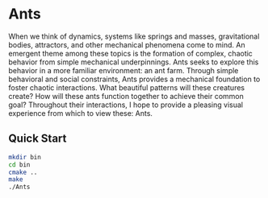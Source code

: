 # Ants

When we think of dynamics, systems like springs and masses, gravitational
bodies, attractors, and other mechanical phenomena come to mind.  An
emergent theme among these topics is the formation of complex, chaotic behavior
from simple mechanical underpinnings. Ants seeks to explore this behavior in a
more familiar environment: an ant farm.  Through simple behavioral and
social constraints, Ants provides a mechanical foundation to foster chaotic
interactions. What beautiful patterns will these creatures create? How will
these ants function together to achieve their common goal? Throughout their
interactions, I hope to provide a pleasing visual experience from which to view
these: Ants.

## Quick Start

```sh
mkdir bin
cd bin
cmake ..
make
./Ants
```
